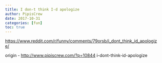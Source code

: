 ```yaml
---
title: I don-t think I-d apologize
author: PipisCrew
date: 2017-10-31
categories: [fun]
toc: true
---
```


https://www.reddit.com/r/funny/comments/79orsb/i_dont_think_id_apologize/

origin - http://www.pipiscrew.com/?p=10844 i-dont-think-id-apologize